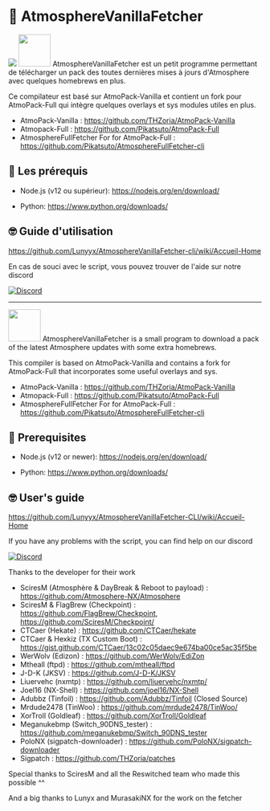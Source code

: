 ﻿# 🌌 AtmosphereVanillaFetcher
 
<img src="https://i.imgur.com/xwhZrTP.png">

<img src="https://i.pinimg.com/originals/26/76/33/267633407021ade532c29c9ac8bcdb89.png" height="64">
AtmosphereVanillaFetcher est un petit programme permettant de télécharger un pack des toutes dernières mises à jours d'Atmosphere avec quelques homebrews en plus.

Ce compilateur est basé sur AtmoPack-Vanilla et contient un fork pour AtmoPack-Full qui intègre quelques overlays et sys modules utiles en plus.

- AtmoPack-Vanilla : https://github.com/THZoria/AtmoPack-Vanilla
- Atmopack-Full : https://github.com/Pikatsuto/AtmoPack-Full
- AtmosphereFullFetcher For for AtmoPack-Full : https://github.com/Pikatsuto/AtmosphereFullFetcher-cli

## 🔧 Les prérequis

- Node.js (v12 ou supérieur): https://nodejs.org/en/download/

- Python: https://www.python.org/downloads/

## 🤓 Guide d'utilisation

https://github.com/Lunyyx/AtmosphereVanillaFetcher-cli/wiki/Accueil-Home

En cas de souci avec le script, vous pouvez trouver de l'aide sur notre discord

[![Discord](https://img.shields.io/discord/643436008452521984.svg?logo=discord&logoColor=white&label=Discord&color=7289DA
)](https://discord.com/invite/4YkUZvC)

--------------------------

<img src="https://i.pinimg.com/originals/2e/27/30/2e2730e0f69823b94989647b08806203.png" height="64">
AtmosphereVanillaFetcher is a small program to download a pack of the latest Atmosphere updates with some extra homebrews.

This compiler is based on AtmoPack-Vanilla and contains a fork for AtmoPack-Full that incorporates some useful overlays and sys.

- AtmoPack-Vanilla : https://github.com/THZoria/AtmoPack-Vanilla
- Atmopack-Full : https://github.com/Pikatsuto/AtmoPack-Full
- AtmosphereFullFetcher For for AtmoPack-Full : https://github.com/Pikatsuto/AtmosphereFullFetcher-cli

## 🔧 Prerequisites

- Node.js (v12 or newer): https://nodejs.org/en/download/

- Python: https://www.python.org/downloads/

## 🤓 User's guide

https://github.com/Lunyyx/AtmosphereVanillaFetcher-CLI/wiki/Accueil-Home

If you have any problems with the script, you can find help on our discord

[![Discord](https://img.shields.io/discord/643436008452521984.svg?logo=discord&logoColor=white&label=Discord&color=7289DA
)](https://discord.com/invite/4YkUZvC)


Thanks to the developer for their work

- SciresM (Atmosphère & DayBreak & Reboot to payload) : https://github.com/Atmosphere-NX/Atmosphere
- SciresM & FlagBrew (Checkpoint) : https://github.com/FlagBrew/Checkpoint, https://github.com/SciresM/Checkpoint/
- CTCaer (Hekate) : https://github.com/CTCaer/hekate
- CTCaer & Hexkiz (TX Custom Boot) : https://gist.github.com/CTCaer/13c02c05daec9e674ba00ce5ac35f5be
- WerWolv (Edizon) : https://github.com/WerWolv/EdiZon
- Mtheall (ftpd) : https://github.com/mtheall/ftpd
- J-D-K (JKSV) : https://github.com/J-D-K/JKSV
- Liuervehc (nxmtp) : https://github.com/liuervehc/nxmtp/
- Joel16 (NX-Shell) : https://github.com/joel16/NX-Shell
- Adubbz (Tinfoil) : https://github.com/Adubbz/Tinfoil (Closed Source)
- Mrdude2478 (TinWoo) : https://github.com/mrdude2478/TinWoo/
- XorTroll (Goldleaf) : https://github.com/XorTroll/Goldleaf
- Meganukebmp (Switch_90DNS_tester) : https://github.com/meganukebmp/Switch_90DNS_tester
- PoloNX (sigpatch-downloader) : https://github.com/PoloNX/sigpatch-downloader
- Sigpatch : https://github.com/THZoria/patches

Special thanks to SciresM and all the Reswitched team who made this possible ^^

And a big thanks to Lunyx and MurasakiNX for the work on the fetcher
